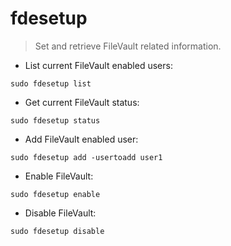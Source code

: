 # fdesetup

> Set and retrieve FileVault related information.

- List current FileVault enabled users:

`sudo fdesetup list`

- Get current FileVault status:

`sudo fdesetup status`

- Add FileVault enabled user:

`sudo fdesetup add -usertoadd user1`

- Enable FileVault:

`sudo fdesetup enable`

- Disable FileVault:

`sudo fdesetup disable`
